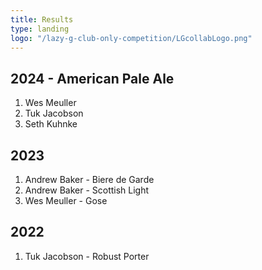 ```yaml
---
title: Results
type: landing
logo: "/lazy-g-club-only-competition/LGcollabLogo.png"
---
```


## 2024 - American Pale Ale
1. Wes Meuller
2. Tuk Jacobson
3. Seth Kuhnke

## 2023
1. Andrew Baker - Biere de Garde
2. Andrew Baker - Scottish Light
3. Wes Meuller - Gose

## 2022
1. Tuk Jacobson - Robust Porter